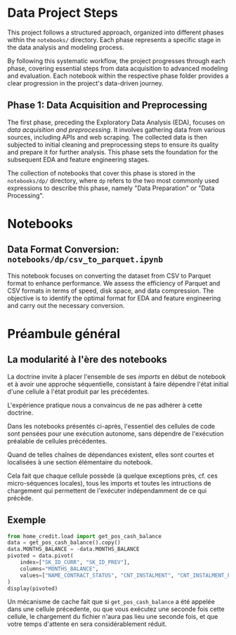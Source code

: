 # Data Project Steps

This project follows a structured approach, organized into different phases within the `notebooks/` directory. Each phase represents a specific stage in the data analysis and modeling process.

By following this systematic workflow, the project progresses through each phase, covering essential steps from data acquisition to advanced modeling and evaluation. Each notebook within the respective phase folder provides a clear progression in the project's data-driven journey.

## Phase 1: Data Acquisition and Preprocessing

The first phase, preceding the Exploratory Data Analysis (EDA), focuses on _data acquisition and preprocessing_. It involves gathering data from various sources, including APIs and web scraping. The collected data is then subjected to initial cleaning and preprocessing steps to ensure its quality and prepare it for further analysis. This phase sets the foundation for the subsequent EDA and feature engineering stages.

The collection of notebooks that cover this phase is stored in the `notebooks/dp/` directory, where `dp` refers to the two most commonly used expressions to describe this phase, namely "Data Preparation" or "Data Processing".

# Notebooks

## Data Format Conversion: `notebooks/dp/csv_to_parquet.ipynb`

This notebook focuses on converting the dataset from CSV to Parquet format to enhance performance. We assess the efficiency of Parquet and CSV formats in terms of speed, disk space, and data compression. The objective is to identify the optimal format for EDA and feature engineering and carry out the necessary conversion.

# Préambule général

## La modularité à l'ère des notebooks

La doctrine invite à placer l'ensemble de ses *imports* en début de notebook et à avoir une approche séquentielle, consistant à faire dépendre l'état initial d'une cellule à l'état produit par les précédentes.

L'expérience pratique nous a convaincus de ne pas adhérer à cette doctrine.

Dans les notebooks présentés ci-après, l'essentiel des cellules de code sont pensées pour une exécution autonome, sans dépendre de l'exécution préalable de cellules précédentes.

Quand de telles chaînes de dépendances existent, elles sont courtes et localisées à une section élémentaire du notebook.

Cela fait que chaque cellule possède (à quelque exceptions près, cf. ces micro-séquences locales), tous les imports et toutes les intructions de chargement qui permettent de l'exécuter indépendamment de ce qui précède.

Exemple
-------

```Python
from home_credit.load import get_pos_cash_balance
data = get_pos_cash_balance().copy()
data.MONTHS_BALANCE = -data.MONTHS_BALANCE
pivoted = data.pivot(
    index=["SK_ID_CURR", "SK_ID_PREV"],
    columns="MONTHS_BALANCE",
    values=["NAME_CONTRACT_STATUS", "CNT_INSTALMENT", "CNT_INSTALMENT_FUTURE", "SK_DPD", "SK_DPD_DEF"]
)
display(pivoted)
```

Un mécanisme de cache fait que si `get_pos_cash_balance` a été appelée dans une cellule précedente, ou que vous exécutez une seconde fois cette cellule, le chargement du fichier n'aura pas lieu une seconde fois, et que votre temps d'attente en sera considérablement réduit.

